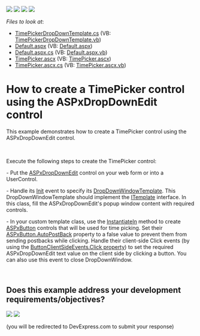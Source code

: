 <!-- default badges list -->
![](https://img.shields.io/endpoint?url=https://codecentral.devexpress.com/api/v1/VersionRange/128531404/11.2.11%2B)
[![](https://img.shields.io/badge/Open_in_DevExpress_Support_Center-FF7200?style=flat-square&logo=DevExpress&logoColor=white)](https://supportcenter.devexpress.com/ticket/details/E3995)
[![](https://img.shields.io/badge/📖_How_to_use_DevExpress_Examples-e9f6fc?style=flat-square)](https://docs.devexpress.com/GeneralInformation/403183)
[![](https://img.shields.io/badge/💬_Leave_Feedback-feecdd?style=flat-square)](#does-this-example-address-your-development-requirementsobjectives)
<!-- default badges end -->
<!-- default file list -->
*Files to look at*:

* [TimePickerDropDownTemplate.cs](./CS/WebSite/App_Code/TimePickerDropDownTemplate.cs) (VB: [TimePickerDropDownTemplate.vb](./VB/WebSite/App_Code/TimePickerDropDownTemplate.vb))
* [Default.aspx](./CS/WebSite/Default.aspx) (VB: [Default.aspx](./VB/WebSite/Default.aspx))
* [Default.aspx.cs](./CS/WebSite/Default.aspx.cs) (VB: [Default.aspx.vb](./VB/WebSite/Default.aspx.vb))
* [TimePicker.ascx](./CS/WebSite/TimePicker.ascx) (VB: [TimePicker.ascx](./VB/WebSite/TimePicker.ascx))
* [TimePicker.ascx.cs](./CS/WebSite/TimePicker.ascx.cs) (VB: [TimePicker.ascx.vb](./VB/WebSite/TimePicker.ascx.vb))
<!-- default file list end -->
# How to create a TimePicker control using the ASPxDropDownEdit control


<p>This example demonstrates how to create a TimePicker control using the ASPxDropDownEdit control.</p><br />
<p>Execute the following steps to create the TimePicker control:</p><p>- Put the <a href="http://documentation.devexpress.com/#AspNet/clsDevExpressWebASPxEditorsASPxDropDownEdittopic"><u>ASPxDropDownEdit</u></a> control on your web form or into a UserControl.</p><p>- Handle its <a href="http://documentation.devexpress.com/#AspNet/DevExpressWebASPxClassesScriptsASPxClientControl_Inittopic"><u>Init</u></a> event to specify its <a href="http://documentation.devexpress.com/#AspNet/DevExpressWebASPxEditorsASPxDropDownEdit_DropDownWindowTemplatetopic"><u>DropDownWindowTemplate</u></a>. This DropDownWindowTemplate should implement the <a href="http://msdn.microsoft.com/en-us/library/system.web.ui.itemplate.aspx"><u>ITemplate</u></a> interface. In this class, fill the ASPxDropDownEdit's popup window content with required controls.</p><p>- In your custom template class, use the <a href="http://msdn.microsoft.com/en-us/library/system.web.ui.itemplate.instantiatein.aspx"><u>InstantiateIn</u></a> method to create <a href="http://documentation.devexpress.com/#AspNet/clsDevExpressWebASPxEditorsASPxButtontopic"><u>ASPxButton</u></a> controls that will be used for time picking. Set their <a href="http://documentation.devexpress.com/#AspNet/DevExpressWebASPxEditorsASPxButton_AutoPostBacktopic"><u>ASPxButton.AutoPostBack</u></a> property to a false value to prevent them from sending postbacks while clicking. Handle their client-side Click events (by using the <a href="http://documentation.devexpress.com/#AspNet/DevExpressWebASPxEditorsButtonClientSideEvents_Clicktopic"><u>ButtonClientSideEvents.Click property</u></a>) to set the required ASPxDropDownEdit text value on the client side by clicking a button. You can also use this event to close DropDownWindow.</p>

<br/>


<!-- feedback -->
## Does this example address your development requirements/objectives?

[<img src="https://www.devexpress.com/support/examples/i/yes-button.svg"/>](https://www.devexpress.com/support/examples/survey.xml?utm_source=github&utm_campaign=asp-net-web-forms-drop-down-edit-create-time-picker&~~~was_helpful=yes) [<img src="https://www.devexpress.com/support/examples/i/no-button.svg"/>](https://www.devexpress.com/support/examples/survey.xml?utm_source=github&utm_campaign=asp-net-web-forms-drop-down-edit-create-time-picker&~~~was_helpful=no)

(you will be redirected to DevExpress.com to submit your response)
<!-- feedback end -->
